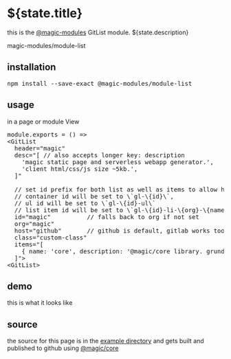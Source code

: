 # ${state.title}

this is the
[@magic-modules](https://github.com/magic-modules)
GitList module.
${state.description}

<GitBadges>magic-modules/module-list</GitBadges>

## installation

<Pre>npm install --save-exact @magic-modules/module-list</Pre>

## usage

in a page or module View

<Pre>
module.exports = () =>
&lt;GitList
  header="magic"
  desc="[ // also accepts longer key: description
    'magic static page and serverless webapp generator.',
    'client html/css/js size ~5kb.',
  ]"

  // set id prefix for both list as well as items to allow hash navigation
  // container id will be set to \`gl-\{id}\`,
  // ul id will be set to \`gl-\{id}-ul\`
  // list item id will be set to \`gl-\{id}-li-\{org}-\{name}\`
  id="magic"          // falls back to org if not set
  org="magic"
  host="github"       // github is default, gitlab works too.
  class="custom-class"
  items="[
    { name: 'core', description: '@magic/core library. grundstein.' },
  ]">
&lt;GitList>
</Pre>

## demo

this is what it looks like

<GitList
  id="gl-magic"
  header="magic"
  org="magic"
  description="static and serverless webapp generator. client html/css/js size ~5kb."
  class="custom-class"
  items="[{ name: 'core', description: '@magic/core library. grundstein.' }]">
</GitList>

## source

the source for this page is in the
[example directory](https://github.com/magic-modules/module-list/tree/master/example)
and gets built and published to github using
[@magic/core](https://github.com/magic/core)


